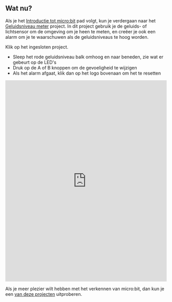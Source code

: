 ## Wat nu?

Als je het [Introductie tot micro:bit](https://projects.raspberrypi.org/en/raspberrypi/microbit-intro) pad volgt, kun je verdergaan naar het [Geluidsniveau meter](https://projects.raspberrypi.org/en/projects/sound-meter) project. In dit project gebruik je de geluids- of lichtsensor om de omgeving om je heen te meten, en creëer je ook een alarm om je te waarschuwen als de geluidsniveaus te hoog worden.

Klik op het ingesloten project.

+ Sleep het rode geluidsniveau balk omhoog en naar beneden, zie wat er gebeurt op de LED's
+ Druk op de A of B knoppen om de gevoeligheid te wijzigen
+ Als het alarm afgaat, klik dan op het logo bovenaan om het te resetten

<div style="position:relative;height:0;padding-bottom:125%;overflow:hidden;"><iframe style="position:absolute;top:0;left:0;width:100%;height:100%;" src="https://makecode.microbit.org/---run?id=_h86K9q8Yb49s" allowfullscreen="allowfullscreen" sandbox="allow-popups allow-forms allow-scripts allow-same-origin" frameborder="0"></iframe></div>

Als je meer plezier wilt hebben met het verkennen van micro:bit, dan kun je een [van deze projecten](https://projects.raspberrypi.org/en/projects?hardware%5B%5D=microbit) uitproberen.
